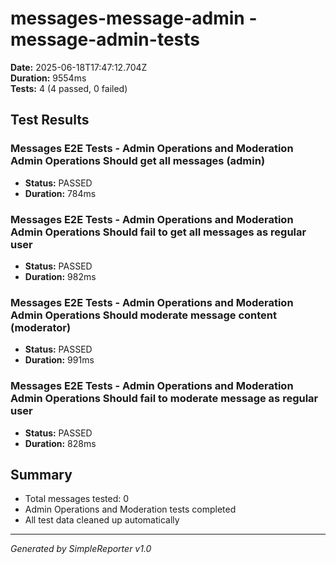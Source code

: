 # messages-message-admin - message-admin-tests

**Date:** 2025-06-18T17:47:12.704Z  
**Duration:** 9554ms  
**Tests:** 4 (4 passed, 0 failed)

## Test Results


### Messages E2E Tests - Admin Operations and Moderation Admin Operations Should get all messages (admin)
- **Status:** PASSED
- **Duration:** 784ms



### Messages E2E Tests - Admin Operations and Moderation Admin Operations Should fail to get all messages as regular user
- **Status:** PASSED
- **Duration:** 982ms



### Messages E2E Tests - Admin Operations and Moderation Admin Operations Should moderate message content (moderator)
- **Status:** PASSED
- **Duration:** 991ms



### Messages E2E Tests - Admin Operations and Moderation Admin Operations Should fail to moderate message as regular user
- **Status:** PASSED
- **Duration:** 828ms



## Summary

- Total messages tested: 0
- Admin Operations and Moderation tests completed
- All test data cleaned up automatically

---
*Generated by SimpleReporter v1.0*
